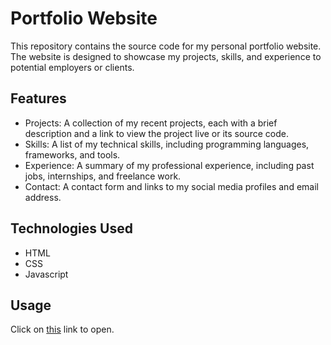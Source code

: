 # Portfolio Website

This repository contains the source code for my personal portfolio website. The website is designed to showcase my projects, skills, and experience to potential employers or clients.

## Features

- Projects: A collection of my recent projects, each with a brief description and a link to view the project live or its source code.
- Skills: A list of my technical skills, including programming languages, frameworks, and tools.
- Experience: A summary of my professional experience, including past jobs, internships, and freelance work.
- Contact: A contact form and links to my social media profiles and email address.

## Technologies Used

- HTML
- CSS
- Javascript

## Usage

Click on [this](https://raj-dash.github.io/Portfolio/) link to open.
